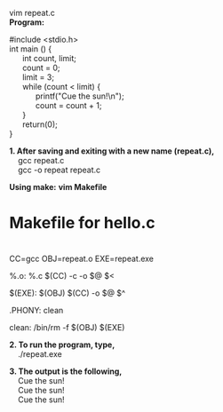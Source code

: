 vim repeat.c  
**Program:**    

#include <stdio.h>  
int main () {  
&nbsp;&nbsp;&nbsp;&nbsp;&nbsp;&nbsp;int count, limit;  
&nbsp;&nbsp;&nbsp;&nbsp;&nbsp;&nbsp;count = 0;  
&nbsp;&nbsp;&nbsp;&nbsp;&nbsp;&nbsp;limit = 3;  
&nbsp;&nbsp;&nbsp;&nbsp;&nbsp;&nbsp;while (count < limit) {  
&nbsp;&nbsp;&nbsp;&nbsp;&nbsp;&nbsp;&nbsp;&nbsp;&nbsp;&nbsp;&nbsp;&nbsp;printf("Cue the sun!\n");  
&nbsp;&nbsp;&nbsp;&nbsp;&nbsp;&nbsp;&nbsp;&nbsp;&nbsp;&nbsp;&nbsp;&nbsp;count = count + 1;  
&nbsp;&nbsp;&nbsp;&nbsp;&nbsp;&nbsp;}  
&nbsp;&nbsp;&nbsp;&nbsp;&nbsp;&nbsp;return(0);  
}  

**1. After saving and exiting with a new name (repeat.c),**  
&nbsp;&nbsp;&nbsp;&nbsp;gcc repeat.c  
&nbsp;&nbsp;&nbsp;&nbsp;gcc -o repeat repeat.c

**Using make:**
**vim Makefile**
#
# Makefile for hello.c
#
CC=gcc
OBJ=repeat.o
EXE=repeat.exe

%.o: %.c 
	$(CC) -c -o $@ $<

$(EXE): $(OBJ)
	$(CC) -o $@ $^

.PHONY: clean

clean:
	/bin/rm -f $(OBJ) $(EXE)


**2. To run the program, type,**  
&nbsp;&nbsp;&nbsp;&nbsp;./repeat.exe  

**3. The output is the following,**  
&nbsp;&nbsp;&nbsp;&nbsp;Cue the sun!  
&nbsp;&nbsp;&nbsp;&nbsp;Cue the sun!  
&nbsp;&nbsp;&nbsp;&nbsp;Cue the sun!  
